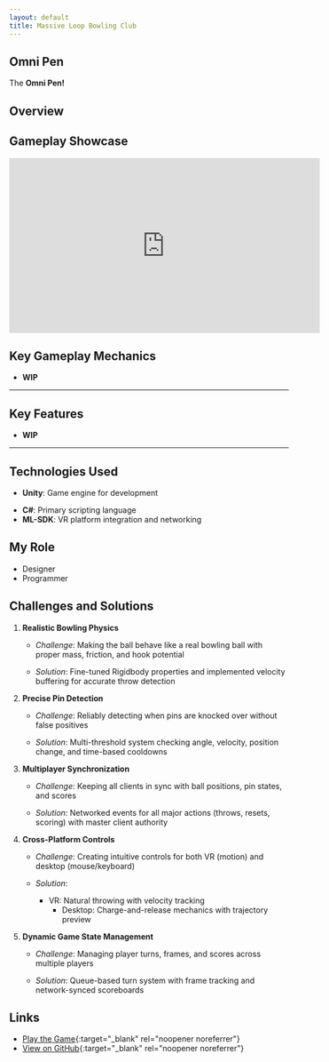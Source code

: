 ```yaml
---
layout: default
title: Massive Loop Bowling Club
---
```


## Omni Pen
The **Omni Pen!**

## Overview
## Gameplay Showcase
<div class="video-container">
  <iframe 
    width="560" 
    height="315" 
    src="https://www.youtube.com/embed/-7k-90HuPZ8" 
    frameborder="0" 
    allow="accelerometer; autoplay; clipboard-write; encrypted-media; gyroscope; picture-in-picture" 
    allowfullscreen>
  </iframe>
</div>


## **Key Gameplay Mechanics**  

- **WIP**




---
## Key Features

* **WIP**

---

## Technologies Used
* **Unity**: Game engine for development

- **C#**: Primary scripting language
- **ML-SDK**: VR platform integration and networking


## My Role
- Designer
- Programmer

## Challenges and Solutions

1. **Realistic Bowling Physics**  

   - *Challenge*: Making the ball behave like a real bowling ball with proper mass, friction, and hook potential  

   - *Solution*: Fine-tuned Rigidbody properties and implemented velocity buffering for accurate throw detection  

2. **Precise Pin Detection**  

   - *Challenge*: Reliably detecting when pins are knocked over without false positives  

   - *Solution*: Multi-threshold system checking angle, velocity, position change, and time-based cooldowns  

3. **Multiplayer Synchronization**  

   - *Challenge*: Keeping all clients in sync with ball positions, pin states, and scores  

   - *Solution*: Networked events for all major actions (throws, resets, scoring) with master client authority  

4. **Cross-Platform Controls**  

   - *Challenge*: Creating intuitive controls for both VR (motion) and desktop (mouse/keyboard)  

   - *Solution*: 
     - VR: Natural throwing with velocity tracking  
       - Desktop: Charge-and-release mechanics with trajectory preview  

5. **Dynamic Game State Management**  

   - *Challenge*: Managing player turns, frames, and scores across multiple players  

   - *Solution*: Queue-based turn system with frame tracking and network-synced scoreboards  

## Links
- [Play the Game](https://massiveloop.com/world/1806817a-e386-430f-a350-eab9c24b04f7){:target="_blank" rel="noopener noreferrer"}
- [View on GitHub](https://gitfront.io/r/BrandonW24/iXvRRiq2iycM/Momo-Space-Diner-Code-Repo/){:target="_blank" rel="noopener noreferrer"}